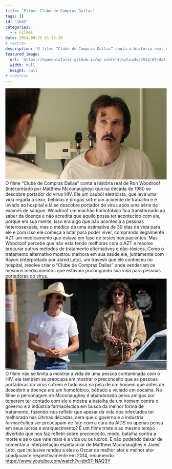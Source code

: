 ```yaml
---
title: 'Filme: Clube de Compras Dallas'
tags: []
id: '1642'
categories:
  - - Filmes
date: 2014-09-25 21:35:20
# <extra>
description: 'O filme “Clube de Compras Dallas” conta a história real de Ron Woodroof (interpretado por Matthew Mcconaughey) que na década de 1980 se descobre portador do vírus HIV. Ele um caubói eletricista, que leva uma vida regada a sexo, bebidas e drogas sofre um acidente de trabalho e é levado ao hospital e lá se descobre portador do vírus após uma série de exames de sangue. Woodroof um machão homofóbico fica transtornado ao saber da doença e não acredita que aquilo possa ter acontecido com ele, porque em sua mente, isso era algo que não acontecia a pessoas heterossexuais, mas o médico dá uma estimativa de 30 dias de vida para ele e com isso ele começa a lutar para poder viver, comprando ilegalmente AZT um medicamento que estava em fase de testes nos pacientes. Mas Woodroof percebe que não &hellip;'
featured_image: 
  url: 'https://oqueeuiafalar.github.io/wp-content/uploads/2014/09/dallas-02.jpg'
  width: null
  height: null
# </extra>
---
```


[![cena do filme Clube de Compras Dallas](/wp-content/uploads/2014/09/dallas-02.jpg)](/wp-content/uploads/2014/09/dallas-02.jpg) O filme “Clube de Compras Dallas” conta a história real de Ron Woodroof (interpretado por Matthew Mcconaughey) que na década de 1980 se descobre portador do vírus HIV. Ele um caubói eletricista, que leva uma vida regada a sexo, bebidas e drogas sofre um acidente de trabalho e é levado ao hospital e lá se descobre portador do vírus após uma série de exames de sangue. Woodroof um machão homofóbico fica transtornado ao saber da doença e não acredita que aquilo possa ter acontecido com ele, porque em sua mente, isso era algo que não acontecia a pessoas heterossexuais, mas o médico dá uma estimativa de 30 dias de vida para ele e com isso ele começa a lutar para poder viver, comprando ilegalmente AZT um medicamento que estava em fase de testes nos pacientes. Mas Woodroof percebe que não esta tendo melhoras com o AZT e resolve procurar outros métodos de tratamento alternativos e não-tóxicos. Como o tratamento alternativo mostrou melhora em sua saúde ele, juntamente com Rayon (interpretado por Jared Leto), um travesti que ele conheceu no hospital, resolve criar o “Clube de Compras Dallas” onde venderiam os mesmos medicamentos que estavam prolongando sua vida para pessoas portadoras do vírus. [![Cena do filme Clube de Compras Dallas](/wp-content/uploads/2014/09/dallas.jpg)](/wp-content/uploads/2014/09/dallas.jpg) O filme não se limita a mostrar a vida de uma pessoa contaminada com o HIV, ele também se preocupa em mostrar o preconceito que as pessoas portadoras do vírus sofrem e tudo isso na pela de um homem que antes de descobrir a doença era um homofóbico, bêbado e viciado em cocaína. No filme o personagem de Mcconaughey é abandonado pelos amigos por temerem ter contado com ele e mostra a batalha de um homem contra o governo e a indústria farmacêutica em busca da melhor forma de tratamento, fazendo-nos refletir que apesar da vida dos infectados ter melhorado nas últimas décadas, será que o governo e a indústria farmacêutica ser preocupam de fato com a cura da AIDS ou apenas pensa em seus lucros e enriquecimento? É um filme triste e ao mesmo tempo divertido que nos faz refletir sobre preconceito, medo, batalha contra a morte e se o que vale mais é a vida ou os lucros. E não podendo deixar de comentar a interpretação espetacular de Matthew Mcconaughey e Jared Leto, que inclusive rendeu a eles o Oscar de melhor ator e melhor ator coadjuvante respectivamente em 2014, recomendo https://www.youtube.com/watch?v=jbt97-NAQ3Y
